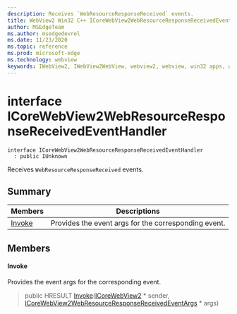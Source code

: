 ```yaml
---
description: Receives `WebResourceResponseReceived` events.
title: WebView2 Win32 C++ ICoreWebView2WebResourceResponseReceivedEventHandler
author: MSEdgeTeam
ms.author: msedgedevrel
ms.date: 11/23/2020
ms.topic: reference
ms.prod: microsoft-edge
ms.technology: webview
keywords: IWebView2, IWebView2WebView, webview2, webview, win32 apps, win32, edge, ICoreWebView2, ICoreWebView2Controller, browser control, edge html, ICoreWebView2WebResourceResponseReceivedEventHandler
---
```


# interface ICoreWebView2WebResourceResponseReceivedEventHandler 

```
interface ICoreWebView2WebResourceResponseReceivedEventHandler
  : public IUnknown
```

Receives `WebResourceResponseReceived` events.

## Summary

 Members                        | Descriptions
--------------------------------|---------------------------------------------
[Invoke](#invoke) | Provides the event args for the corresponding event.

## Members

#### Invoke 

Provides the event args for the corresponding event.

> public HRESULT [Invoke](#invoke)([ICoreWebView2](icorewebview2.md) * sender, [ICoreWebView2WebResourceResponseReceivedEventArgs](icorewebview2webresourceresponsereceivedeventargs.md) * args)

